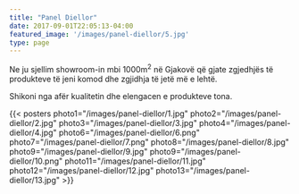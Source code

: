 ```yaml
---
title: "Panel Diellor"
date: 2017-09-01T22:05:13-04:00
featured_image: '/images/panel-diellor/5.jpg'
type: page
---
```


<p>
Ne ju sjellim showroom-in mbi 1000m<sup>2</sup> në Gjakovë që gjate zgjedhjës të produkteve të jeni komod dhe zgjidhja të jetë më e lehtë. 

Shikoni nga afër kualitetin dhe elengacen e produkteve tona.

</p>
<!--
photo5="/images/panel-diellor/5.jpg"-->
{{< posters 
photo1="/images/panel-diellor/1.jpg"
photo2="/images/panel-diellor/2.jpg"
photo3="/images/panel-diellor/3.jpg"
photo4="/images/panel-diellor/4.jpg"
photo6="/images/panel-diellor/6.png"
photo7="/images/panel-diellor/7.png"
photo8="/images/panel-diellor/8.jpg"
photo9="/images/panel-diellor/9.jpg"
photo9="/images/panel-diellor/10.png"
photo11="/images/panel-diellor/11.jpg"
photo12="/images/panel-diellor/12.jpg"
photo13="/images/panel-diellor/13.jpg"
 >}}
